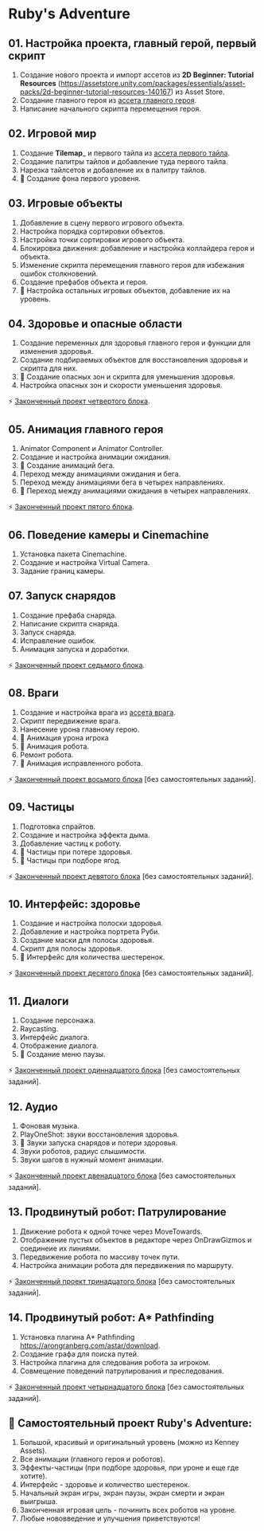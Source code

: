 # Ruby's Adventure

## 01. Настройка проекта, главный герой, первый скрипт
1. Создание нового проекта и импорт ассетов из __2D Beginner: Tutorial Resources__ (https://assetstore.unity.com/packages/essentials/asset-packs/2d-beginner-tutorial-resources-140167) из Asset Store.
2. Создание главного героя из [ассета главного героя](https://connect-prd-cdn.unity.com/20190206/learn/images/7d1c06b8-7c73-44b4-8c41-3246b3ce8427_image4.png).
3. Написание начального скрипта перемещения героя.

## 02. Игровой мир
1. Создание __Tilemap___ и первого тайла из [ассета первого тайла](https://connect-prd-cdn.unity.com/20190206/learn/images/9d150874-0668-448e-8eec-fc8d888adc1d_image11.png).
2. Создание палитры тайлов и добавление туда первого тайла.
3. Нарезка тайлсетов и добавление их в палитру тайлов.
4. :art: Создание фона первого уровеня.

## 03. Игровые объекты
1. Добавление в сцену первого игрового объекта.
2. Настройка порядка сортировки объектов.
3. Настройка точки сортировки игрового объекта.
4. Блокировка движения: добавление и настройка коллайдера героя и объекта.
5. Изменение скрипта перемещения главного героя для избежания ошибок столкновений.
6. Создание префабов объекта и героя.
7. :art: Настройка остальных игровых объектов, добавление их на уровень.

## 04. Здоровье и опасные области
1. Создание переменных для здоровья главного героя и функции для изменения здоровья.
2. Создание подбираемых объектов для восстановления здоровья и скрипта для них.
3. :art: Создание опасных зон и скрипта для уменьшения здоровья.
4. Настройка опасных зон и скорости уменьшения здоровья.  

:zap: [Законченный проект четвертого блока](https://drive.google.com/open?id=1xqAWD5ybL8XO77QaCpQo-3DFIOui8-pA).

## 05. Анимация главного героя
1. Animator Component и Animator Controller.
2. Создание и настройка анимации ожидания.
3. :art: Создание анимаций бега.
4. Переход между анимациями ожидания и бега.
5. Переход между анимациями бега в четырех направлениях.
6. :art: Переход между анимациями ожидания в четырех направлениях.  

:zap: [Законченный проект пятого блока](https://drive.google.com/open?id=17_F0r5vLsan6FdsRxuBfcCdDQ4M6Wzlk).

## 06. Поведение камеры и Cinemachine
1. Установка пакета Cinemachine.
2. Создание и настройка Virtual Camera.
3. Задание границ камеры.

## 07. Запуск снарядов
1. Создание префаба снаряда.
2. Написание скрипта снаряда.
3. Запуск снаряда.
4. Исправление ошибок.
5. Анимация запуска и доработки.  

:zap: [Законченный проект седьмого блока](https://drive.google.com/open?id=1QcXnA2lioSHnO4n7VKu2kddIEKOHmb4E).

## 08. Враги
1. Создание и настройка врага из [ассета врага](https://connect-prd-cdn.unity.com/20190207/learn/images/52b9c553-3f7f-44ca-9766-658df92e2800_image1.png).
2. Скрипт передвижение врага.
3. Нанесение урона главному герою.
4. :art: Анимация урона игрока
4. :art: Анимация робота.
5. Ремонт робота.
6. :art: Анимация исправленного робота.  

:zap: [Законченный проект восьмого блока](https://drive.google.com/open?id=1DKqGi1fye0Dr24eVk8F7vCu8crKVflfx) [без самостоятельных заданий].

## 09. Частицы
1. Подготовка спрайтов.
2. Создание и настройка эффекта дыма.
3. Добавление частиц к роботу.
4. :art: Частицы при потере здоровья.
5. :art: Частицы при подборе ягод.  

:zap: [Законченный проект девятого блока](https://drive.google.com/open?id=1BuGBAX7tOEOEZHgERZHo1MOkU2wICd5H) [без самостоятельных заданий].

## 10. Интерфейс: здоровье
1. Создание и настройка полоски здоровья.  
2. Добавление и настройка портрета Руби.  
3. Создание маски для полосы здоровья.  
4. Скрипт для полосы здоровья.  
5. :art: Интерфейс для количества шестеренок.  

:zap: [Законченный проект десятого блока](https://drive.google.com/open?id=1XUDE7-ySRixaXJlTKjcLGOn98k7NdT8A) [без самостоятельных заданий].

## 11. Диалоги
1. Создание персонажа.
2. Raycasting.
3. Интерфейс диалога.
4. Отображение диалога.
5. :art: Создание меню паузы.

:zap: [Законченный проект одиннадцатого блока](https://drive.google.com/open?id=1iokEkzb60ABrRup8rVARIgpnHNxMKGut) [без самостоятельных заданий].

## 12. Аудио
1. Фоновая музыка.
2. PlayOneShot: звуки восстановления здоровья.
3. :art: Звуки запуска снарядов и потери здоровья.
4. Звуки роботов, радиус слышимости.
5. Звуки шагов в нужный момент анимации.

:zap: [Законченный проект двенадцатого блока](https://drive.google.com/open?id=1TT2hlgoBWIabBmNOzCg-vcoXY7sj_9dX) [без самостоятельных заданий].

## 13. Продвинутый робот: Патрулирование
1. Движение робота к одной точке через MoveTowards.
2. Отображение пустых объектов в редакторе через OnDrawGizmos и соединеие их линиями.
3. Передвижение робота по массиву точек пути.
4. Настройка анимации робота для передвижения по маршруту.

:zap: [Законченный проект тринадцатого блока](https://drive.google.com/open?id=1KevQhpAw5H1whC0HjMhQFtMOj8BVXH5J) [без самостоятельных заданий].

## 14. Продвинутый робот: A* Pathfinding
1. Установка плагина A* Pathfinding https://arongranberg.com/astar/download.
2. Создание графа для поиска путей.
3. Настройка плагина для следования робота за игроком.
4. Совмещение поведений патрулирования и преследования.

:zap: [Законченный проект четырнадцатого блока](https://drive.google.com/open?id=1hwzDVqs9L8zycltRE3KgwL6RcFpNQdc4) [без самостоятельных заданий].

## :art: Самостоятельный проект Ruby's Adventure:
1. Большой, красивый и оригинальный уровень (можно из Kenney Assets).
2. Все анимации (главного героя и роботов).
3. Эффекты-частицы (при подборе здоровья, при уроне и еще где хотите).
4. Интерфейс - здоровье и количество шестеренок.
5. Начальный экран игры, экран паузы, экран смерти и экран выигрыша.
6. Законченная игровая цель - починить всех роботов на уровне.
7. Любые нововведение и улучшения приветствуются!
